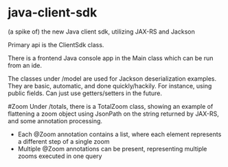 java-client-sdk
===============

(a spike of) the new Java client sdk, utilizing JAX-RS and Jackson

Primary api is the ClientSdk class.

There is a frontend Java console app in the Main class which can be run from an ide.

The classes under /model are used for Jackson deserialization examples. They are basic, automatic, and done quickly/hackily. For instance, using
public fields. Can just use getters/setters in the future.

#Zoom
Under /totals, there is a TotalZoom class, showing an example of flattening a zoom object using JsonPath on the string returned by JAX-RS, and some
annotation processing.
* Each @Zoom annotation contains a list, where each element represents a different step of a single zoom
* Multiple @Zoom annotations can be present, representing multiple zooms executed in one query
